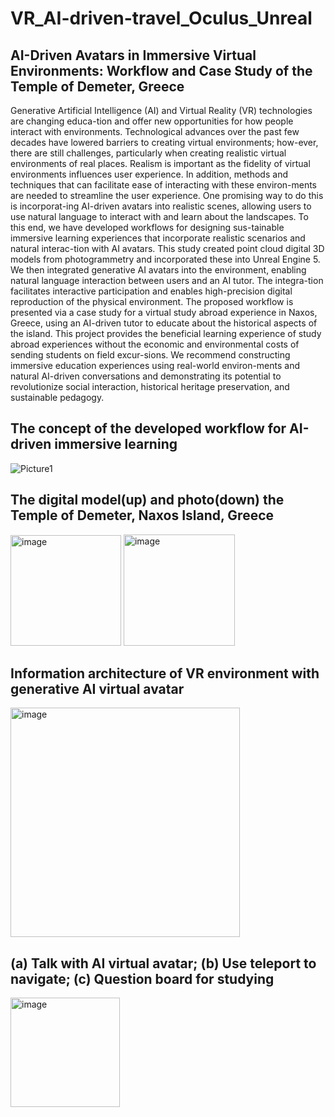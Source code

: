 # VR_AI-driven-travel_Oculus_Unreal
## AI-Driven Avatars in Immersive Virtual Environments: Workflow and Case Study of the Temple of Demeter, Greece
Generative Artificial Intelligence (AI) and Virtual Reality (VR) technologies are changing educa-tion and offer new opportunities for how people interact with environments. Technological advances over the past few decades have lowered barriers to creating virtual environments; how-ever, there are still challenges, particularly when creating realistic virtual environments of real places. Realism is important as the fidelity of virtual environments influences user experience. In addition, methods and techniques that can facilitate ease of interacting with these environ-ments are needed to streamline the user experience. One promising way to do this is incorporat-ing AI-driven avatars into realistic scenes, allowing users to use natural language to interact with and learn about the landscapes. To this end, we have developed workflows for designing sus-tainable immersive learning experiences that incorporate realistic scenarios and natural interac-tion with AI avatars. This study created point cloud digital 3D models from photogrammetry and incorporated these into Unreal Engine 5. We then integrated generative AI avatars into the environment, enabling natural language interaction between users and an AI tutor. The integra-tion facilitates interactive participation and enables high-precision digital reproduction of the physical environment. The proposed workflow is presented via a case study for a virtual study abroad experience in Naxos, Greece, using an AI-driven tutor to educate about the historical aspects of the island. This project provides the beneficial learning experience of study abroad experiences without the economic and environmental costs of sending students on field excur-sions. We recommend constructing immersive education experiences using real-world environ-ments and natural AI-driven conversations and demonstrating its potential to revolutionize social interaction, historical heritage preservation, and sustainable pedagogy.

## The concept of the developed workflow for AI-driven immersive learning
![Picture1](https://github.com/gaohaoting/VR_AI-driven-travel_Oculus_Unreal/assets/112485201/0d9947c1-b69e-414b-93a9-b3ba1a79e989)



## The digital model(up) and photo(down) the Temple of Demeter, Naxos Island, Greece
<img width="177" alt="image" src="https://github.com/gaohaoting/VR_AI-driven-travel_Oculus_Unreal/assets/112485201/e6877bee-2127-4960-a77c-c163d841191c">
<img width="178" alt="image" src="https://github.com/gaohaoting/VR_AI-driven-travel_Oculus_Unreal/assets/112485201/37cb2518-eaa6-42f4-9792-2490c4749b75">

## Information architecture of VR environment with generative AI virtual avatar
<img width="367" alt="image" src="https://github.com/gaohaoting/VR_AI-driven-travel_Oculus_Unreal/assets/112485201/afdc27a6-7a02-48a3-883d-47726921404b">

## (a) Talk with AI virtual avatar; (b) Use teleport to navigate; (c) Question board for studying
<img width="175" alt="image" src="https://github.com/gaohaoting/VR_AI-driven-travel_Oculus_Unreal/assets/112485201/f65fe2a8-1c6e-44ad-8f34-b74936a2587f">





